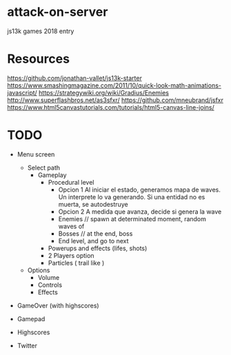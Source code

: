 # attack-on-server
js13k games 2018 entry

# Resources
https://github.com/jonathan-vallet/js13k-starter
https://www.smashingmagazine.com/2011/10/quick-look-math-animations-javascript/
https://strategywiki.org/wiki/Gradius/Enemies
http://www.superflashbros.net/as3sfxr/
https://github.com/mneubrand/jsfxr
https://www.html5canvastutorials.com/tutorials/html5-canvas-line-joins/

# TODO
- Menu screen
  - Select path
    - Gameplay
      - Procedural level
          - Opcion 1 Al iniciar el estado, generamos mapa de waves. Un interprete lo va generando. Si una entidad no es muerta, se autodestruye
          - Opcion 2 A medida que avanza, decide si genera la wave
        - Enemies // spawn at determinated moment, random waves of
        - Bosses // at the end, boss
        - End level,  and go to next
      - Powerups and effects (lifes, shots)
      - 2 Players option
      - Particles ( trail like )
  - Options
    - Volume
    - Controls
    - Effects
- GameOver (with highscores)

- Gamepad
- Highscores
- Twitter
